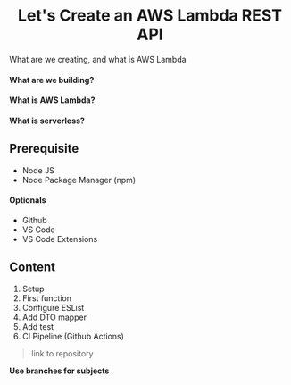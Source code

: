 <h1 align="center">Let's Create an AWS Lambda REST API</h1>

What are we creating, and what is AWS Lambda

#### What are we building?

#### What is AWS Lambda?

#### What is serverless?

## Prerequisite

-   Node JS
-   Node Package Manager (npm)

#### Optionals

-   Github
-   VS Code
-   VS Code Extensions

## Content

1. Setup
2. First function
3. Configure ESList
4. Add DTO mapper
5. Add test
6. CI Pipeline (Github Actions)

> link to repository

**Use branches for subjects**
